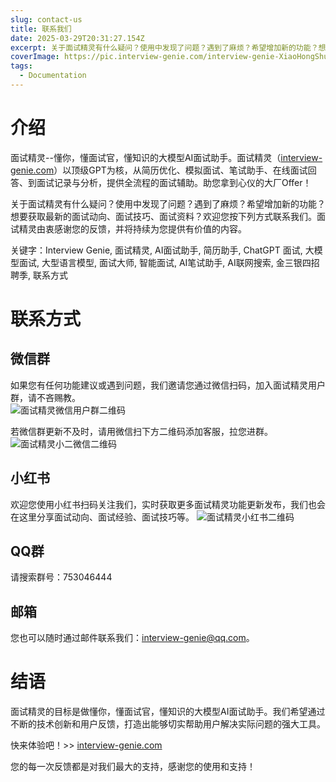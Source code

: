 ```yaml
---
slug: contact-us
title: 联系我们
date: 2025-03-29T20:31:27.154Z
excerpt: 关于面试精灵有什么疑问？使用中发现了问题？遇到了麻烦？希望增加新的功能？想要获取最新的面试动向、面试技巧、面试资料？欢迎您按下列方式联系我们。面试精灵由衷感谢您的反馈，并将持续为您提供有价值的内容。
coverImage: https://pic.interview-genie.com/interview-genie-XiaoHongShu.jpg
tags:
  - Documentation
---
```


# 介绍
面试精灵--懂你，懂面试官，懂知识的大模型AI面试助手。面试精灵（[interview-genie.com](https://interview-genie.com)）以顶级GPT为核，从简历优化、模拟面试、笔试助手、在线面试回答、到面试记录与分析，提供全流程的面试辅助。助您拿到心仪的大厂Offer！

关于面试精灵有什么疑问？使用中发现了问题？遇到了麻烦？希望增加新的功能？想要获取最新的面试动向、面试技巧、面试资料？欢迎您按下列方式联系我们。面试精灵由衷感谢您的反馈，并将持续为您提供有价值的内容。

关键字：Interview Genie, 面试精灵, AI面试助手, 简历助手, ChatGPT 面试, 大模型面试, 大型语言模型, 面试大师, 智能面试, AI笔试助手, AI联网搜索, 金三银四招聘季, 联系方式

# 联系方式
## 微信群
如果您有任何功能建议或遇到问题，我们邀请您通过微信扫码，加入面试精灵用户群，请不吝赐教。  
![面试精灵微信用户群二维码](https://pic.interview-genie.com/interview-genie-WeixinGroup-sm-20250625.jpg)

若微信群更新不及时，请用微信扫下方二维码添加客服，拉您进群。
![面试精灵小二微信二维码](https://pic.interview-genie.com/interview-genie-Weixin-person-xs.png)

## 小红书
欢迎您使用小红书扫码关注我们，实时获取更多面试精灵功能更新发布，我们也会在这里分享面试动向、面试经验、面试技巧等。
![面试精灵小红书二维码](https://pic.interview-genie.com/interview-genie-XiaoHongShu.jpg)

## QQ群
请搜索群号：753046444

## 邮箱
您也可以随时通过邮件联系我们：[interview-genie@qq.com](mailto:interview-genie@qq.com)。

# 结语
面试精灵的目标是做懂你，懂面试官，懂知识的大模型AI面试助手。我们希望通过不断的技术创新和用户反馈，打造出能够切实帮助用户解决实际问题的强大工具。

快来体验吧！>> [interview-genie.com](https://interview-genie.com)

您的每一次反馈都是对我们最大的支持，感谢您的使用和支持！